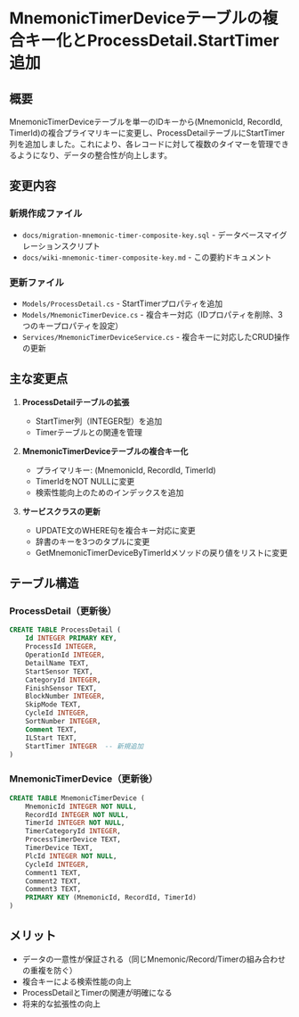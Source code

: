 # MnemonicTimerDeviceテーブルの複合キー化とProcessDetail.StartTimer追加

## 概要
MnemonicTimerDeviceテーブルを単一のIDキーから(MnemonicId, RecordId, TimerId)の複合プライマリキーに変更し、ProcessDetailテーブルにStartTimer列を追加しました。これにより、各レコードに対して複数のタイマーを管理できるようになり、データの整合性が向上します。

## 変更内容

### 新規作成ファイル
- `docs/migration-mnemonic-timer-composite-key.sql` - データベースマイグレーションスクリプト
- `docs/wiki-mnemonic-timer-composite-key.md` - この要約ドキュメント

### 更新ファイル
- `Models/ProcessDetail.cs` - StartTimerプロパティを追加
- `Models/MnemonicTimerDevice.cs` - 複合キー対応（IDプロパティを削除、3つのキープロパティを設定）
- `Services/MnemonicTimerDeviceService.cs` - 複合キーに対応したCRUD操作の更新

## 主な変更点

1. **ProcessDetailテーブルの拡張**
   - StartTimer列（INTEGER型）を追加
   - Timerテーブルとの関連を管理

2. **MnemonicTimerDeviceテーブルの複合キー化**
   - プライマリキー: (MnemonicId, RecordId, TimerId)
   - TimerIdをNOT NULLに変更
   - 検索性能向上のためのインデックスを追加

3. **サービスクラスの更新**
   - UPDATE文のWHERE句を複合キー対応に変更
   - 辞書のキーを3つのタプルに変更
   - GetMnemonicTimerDeviceByTimerIdメソッドの戻り値をリストに変更

## テーブル構造

### ProcessDetail（更新後）
```sql
CREATE TABLE ProcessDetail (
    Id INTEGER PRIMARY KEY,
    ProcessId INTEGER,
    OperationId INTEGER,
    DetailName TEXT,
    StartSensor TEXT,
    CategoryId INTEGER,
    FinishSensor TEXT,
    BlockNumber INTEGER,
    SkipMode TEXT,
    CycleId INTEGER,
    SortNumber INTEGER,
    Comment TEXT,
    ILStart TEXT,
    StartTimer INTEGER  -- 新規追加
)
```

### MnemonicTimerDevice（更新後）
```sql
CREATE TABLE MnemonicTimerDevice (
    MnemonicId INTEGER NOT NULL,
    RecordId INTEGER NOT NULL,
    TimerId INTEGER NOT NULL,
    TimerCategoryId INTEGER,
    ProcessTimerDevice TEXT,
    TimerDevice TEXT,
    PlcId INTEGER NOT NULL,
    CycleId INTEGER,
    Comment1 TEXT,
    Comment2 TEXT,
    Comment3 TEXT,
    PRIMARY KEY (MnemonicId, RecordId, TimerId)
)
```

## メリット
- データの一意性が保証される（同じMnemonic/Record/Timerの組み合わせの重複を防ぐ）
- 複合キーによる検索性能の向上
- ProcessDetailとTimerの関連が明確になる
- 将来的な拡張性の向上